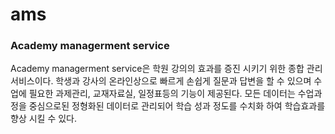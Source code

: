 # ams

### Academy managerment service ###

Academy managerment service은 학원 강의의 효과를 증진 시키기 위한 종합 관리 서비스이다. 
학생과 강사의 온라인상으로 빠르게 손쉽게 질문과 답변을 할 수 있으며 수업에 필요한 과제관리, 교재자료실, 일정표등의 기능이 제공된다. 
모든 데이터는 수업과정을 중심으로된 정형화된 데이터로 관리되어 학습 성과 정도를 수치화 하여 학습효과를 향상 시킬 수 있다. 

